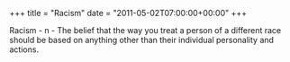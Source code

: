 +++
title = "Racism"
date = "2011-05-02T07:00:00+00:00"
+++

Racism - n - The belief that the way you treat a person of a different race should be based on anything other than their individual personality and actions.
			